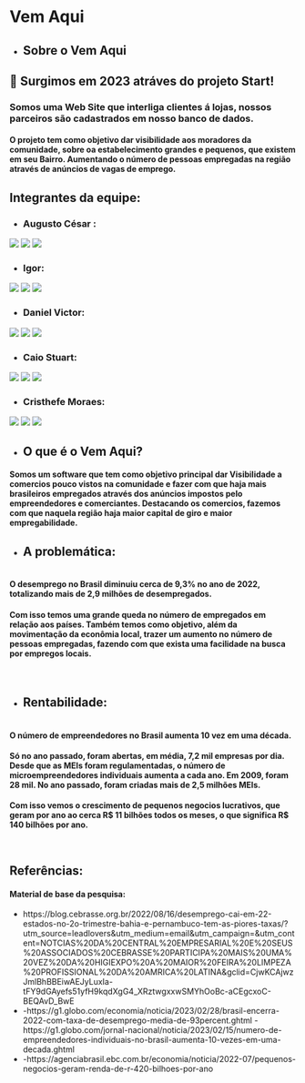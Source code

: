 # Vem Aqui
- ## Sobre o Vem Aqui
## 👋 Surgimos em 2023 atráves do projeto Start!
### Somos uma Web Site que interliga clientes á lojas, nossos parceiros são cadastrados em nosso banco de dados. 
#### O projeto tem como objetivo dar visibilidade aos moradores da comunidade, sobre oa estabelecimento grandes e pequenos, que existem em seu Bairro. Aumentando o número de pessoas empregadas na região através de anúncios de vagas de emprego. 

## Integrantes da equipe: 

<div>

 - ### Augusto César : <br>
  <a href="https://github.com/felipecarvalhobarr" target=_blank><img src="https://img.shields.io/badge/GitHub-100000?style=for-the-badge&logo=github&logoColor=white&link=https://github.com/felipecarvalhobarr" target=_blank></a>
   <a href="https://www.linkedin.com/in/felipecarvbarr/" target=_blank><img src="https://img.shields.io/badge/LinkedIn-0077B5?style=for-the-badge&logo=linkedin&logoColor=white&link=https://www.linkedin.com/in/felipecarvbarr/" target=_blank></a>
  <a href="https://mail.google.com/mail/u/1/?ogbl#inbox" target=_blank><img src="https://img.shields.io/badge/Gmail-D14836?style=for-the-badge&logo=gmail&logoColor=white" target=_blank></a>
  
</div>

<div>
 
 -  ### Igor: <br>
  <a href="https://github.com/HyagoNascimento" target=_blank><img src="https://img.shields.io/badge/GitHub-100000?style=for-the-badge&logo=github&logoColor=white&link=https://github.com/HyagoNascimento" target=_blank></a>
   <a href="#" target=_blank><img src="https://img.shields.io/badge/LinkedIn-0077B5?style=for-the-badge&logo=linkedin&logoColor=white&link=#" target=_blank></a>
  <a href="https://mail.google.com/mail/u/1/?ogbl#inbox" target=_blank><img src="https://img.shields.io/badge/Gmail-D14836?style=for-the-badge&logo=gmail&logoColor=white" target=_blank></a>
</div>

<div>
 
 -  ### Daniel Victor: <br>
  <a href="https://github.com/srwyctor" target=_blank><img src="https://img.shields.io/badge/GitHub-100000?style=for-the-badge&logo=github&logoColor=white&link=https://github.com/srwyctor" target=_blank></a>
   <a href="https://www.linkedin.com/in/jo%C3%A3o-victor-santana-a8969918a/" target=_blank><img src="https://img.shields.io/badge/LinkedIn-0077B5?style=for-the-badge&logo=linkedin&logoColor=white&link=https://www.linkedin.com/in/jo%C3%A3o-victor-santana-a8969918a/" target=_blank></a>
  <a href="https://mail.google.com/mail/u/1/?ogbl#inbox" target=_blank><img src="https://img.shields.io/badge/Gmail-D14836?style=for-the-badge&logo=gmail&logoColor=white" target=_blank></a>
</div>

<div>
 
 -  ### Caio Stuart: <br>
  <a href="https://github.com/NattanGama" target=_blank><img src="https://img.shields.io/badge/GitHub-100000?style=for-the-badge&logo=github&logoColor=white&link=https://github.com/NattanGama" target=_blank></a>
   <a href="https://www.linkedin.com/in/nattan-gama-05369a192" target=_blank><img src="https://img.shields.io/badge/LinkedIn-0077B5?style=for-the-badge&logo=linkedin&logoColor=white&link=https://www.linkedin.com/in/nattan-gama-05369a192" target=_blank></a>
  <a href="https://mail.google.com/mail/u/1/?ogbl#inbox" target=_blank><img src="https://img.shields.io/badge/Gmail-D14836?style=for-the-badge&logo=gmail&logoColor=white" target=_blank></a>
</div>

<div>
 
 -  ### Cristhefe Moraes: <br>
  <a href="https://github.com/moacyrchaves/moacyrchaves.git" target=_blank><img src="https://img.shields.io/badge/GitHub-100000?style=for-the-badge&logo=github&logoColor=white&link=https://github.com/moacyrchaves/moacyrchaves.git" target=_blank></a>
   <a href="http://linkedin.com/in/moacyr-chaves-19670a214" target=_blank><img src="https://img.shields.io/badge/LinkedIn-0077B5?style=for-the-badge&logo=linkedin&logoColor=white&link=http://linkedin.com/in/moacyr-chaves-19670a214" target=_blank></a>
  <a href="https://mail.google.com/mail/u/1/?ogbl#inbox" target=_blank><img src="https://img.shields.io/badge/Gmail-D14836?style=for-the-badge&logo=gmail&logoColor=white" target=_blank></a>
</div>


- ## O que é o Vem Aqui? 
<div>
 
 #### Somos um software que tem como objetivo principal dar Visibilidade a comercios pouco vistos na comunidade e fazer com que haja mais brasileiros empregados através dos anúncios impostos pelo empreendedores e comerciantes. Destacando os comercios, fazemos com que naquela região haja maior capital de giro e maior empregabilidade.
 
 - ## A problemática: 
 
#### <br> O desemprego no Brasil diminuiu cerca de 9,3% no ano de 2022, totalizando mais de 2,9 milhões de desempregados.
     
#### Com isso temos uma grande queda no número de empregados em relação aos países. Também temos como objetivo, além da movimentação da econômia local, trazer um aumento no número de pessoas empregadas, fazendo com que exista uma facilidade na busca por empregos locais. <br>
     
<br>
     
  - ## Rentabilidade: 
 
#### <br> O número de empreendedores no Brasil aumenta 10 vez em uma década.
#### Só no ano passado, foram abertas, em média, 7,2 mil empresas por dia. Desde que as MEIs foram regulamentadas, o número de microempreendedores individuais aumenta a cada ano. Em 2009, foram 28 mil. No ano passado, foram criadas mais de 2,5 milhões MEIs.
<b>Com isso vemos o crescimento de pequenos negocios lucrativos, que geram por ano ao cerca R$ 11 bilhões todos os meses, o que significa R$ 140 bilhões por ano. </b>
</div>

<br> 

## Referências:
 #### Material de base da pesquisa:
 <ul> 
   <li>
https://blog.cebrasse.org.br/2022/08/16/desemprego-cai-em-22-estados-no-2o-trimestre-bahia-e-pernambuco-tem-as-piores-taxas/?utm_source=leadlovers&utm_medium=email&utm_campaign=&utm_content=NOTCIAS%20DA%20CENTRAL%20EMPRESARIAL%20E%20SEUS%20ASSOCIADOS%20CEBRASSE%20PARTICIPA%20MAIS%20UMA%20VEZ%20DA%20HIGIEXPO%20A%20MAIOR%20FEIRA%20LIMPEZA%20PROFISSIONAL%20DA%20AMRICA%20LATINA&gclid=CjwKCAjwzJmlBhBBEiwAEJyLuxIa-tFY9dGAyefs51yfH9kqdXgG4_XRztwgxxwSMYhOoBc-aCEgcxoC-BEQAvD_BwE
   </li>
   <li>
 -https://g1.globo.com/economia/noticia/2023/02/28/brasil-encerra-2022-com-taxa-de-desemprego-media-de-93percent.ghtml
 -https://g1.globo.com/jornal-nacional/noticia/2023/02/15/numero-de-empreendedores-individuais-no-brasil-aumenta-10-vezes-em-uma-decada.ghtml
 </li>
   <li>
 -https://agenciabrasil.ebc.com.br/economia/noticia/2022-07/pequenos-negocios-geram-renda-de-r-420-bilhoes-por-ano
</li>
 </ul>
 
